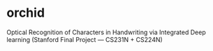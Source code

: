 # orchid
Optical Recognition of Characters in Handwriting via Integrated Deep learning (Stanford Final Project — CS231N + CS224N)
